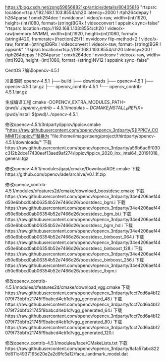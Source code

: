 https://blog.csdn.net/zong596568821xp/article/details/80405816
"rtspsrc location=rtsp://192.168.1.103:8554/ch20 latency=2000 ! rtph264depay ! h264parse ! omxh264dec ! nvvidconv ! video/x-raw, width=(int)1920, height=(int)1080, format=(string)BGRx ! videoconvert ! appsink sync=false"
"rtspsrc location=rtsp://192.168.1.103:8554/ch20 ! video/x-raw(memory:NVMM), width=(int)1920, height=(int)1080, format=(string)I420, framerate=(fraction)25/1 ! nvvidconv flip-method=2 ! video/x-raw, format=(string)BGRx ! videoconvert ! video/x-raw, format=(string)BGR ! appsink"
"rtspsrc location=rtsp://192.168.1.103:8554/ch20 latency=200 ! rtph264depay ! h264parse ! omxh264dec ! nvvidconv ! video/x-raw, width=(int)1920, height=(int)1080, format=(string)NV12  ! appsink sync=false"

CentOS 7编译opencv-4.5.1

准备源码
opencv-4.5.1
├── build
├── downloads
├── opencv-4.5.1
├── opencv-4.5.1.tar.gz
├── opencv_contrib-4.5.1
└── opencv_contrib-4.5.1.tar.gz

生成编译工程
cmake -DOPENCV_EXTRA_MODULES_PATH=$(pwd)/../opencv_contrib-4.5.1/modules -DCMAKE_INSTALL_PREFIX=$(pwd)/install $(pwd)/../opencv-4.5.1

修改opencv-4.5.1/3rdparty/ippicv/ippicv.cmake
"https://raw.githubusercontent.com/opencv/opencv_3rdparty/${IPPICV_COMMIT}/ippicv/"替换为
"file:/home/image/tseng/project/thirdparty/opencv-4.5.1/downloads/"
下载https://raw.githubusercontent.com/opencv/opencv_3rdparty/a56b6ac6f030c312b2dce17430eef13aed9af274/ippicv/ippicv_2020_lnx_intel64_20191018_general.tgz

修改opencv-4.5.1/modules/gapi/cmake/DownloadADE.cmake
下载https://github.com/opencv/ade/archive/v0.1.1f.zip

修改opencv_contrib-4.5.1/modules/xfeatures2d/cmake/download_boostdesc.cmake
下载https://raw.githubusercontent.com/opencv/opencv_3rdparty/34e4206aef44d50e6bbcd0ab06354b52e7466d26/boostdesc_bgm.i
下载https://raw.githubusercontent.com/opencv/opencv_3rdparty/34e4206aef44d50e6bbcd0ab06354b52e7466d26/boostdesc_bgm_bi.i
下载https://raw.githubusercontent.com/opencv/opencv_3rdparty/34e4206aef44d50e6bbcd0ab06354b52e7466d26/boostdesc_bgm_hd.i
下载https://raw.githubusercontent.com/opencv/opencv_3rdparty/34e4206aef44d50e6bbcd0ab06354b52e7466d26/boostdesc_binboost_064.i
下载https://raw.githubusercontent.com/opencv/opencv_3rdparty/34e4206aef44d50e6bbcd0ab06354b52e7466d26/boostdesc_binboost_128.i
下载https://raw.githubusercontent.com/opencv/opencv_3rdparty/34e4206aef44d50e6bbcd0ab06354b52e7466d26/boostdesc_binboost_256.i
下载https://raw.githubusercontent.com/opencv/opencv_3rdparty/34e4206aef44d50e6bbcd0ab06354b52e7466d26/boostdesc_lbgm.i

修改opencv_contrib-4.5.1/modules/xfeatures2d/cmake/download_vgg.cmake
下载https://raw.githubusercontent.com/opencv/opencv_3rdparty/fccf7cd6a4b12079f73bbfb21745f9babcd4eb1d/vgg_generated_48.i
下载https://raw.githubusercontent.com/opencv/opencv_3rdparty/fccf7cd6a4b12079f73bbfb21745f9babcd4eb1d/vgg_generated_64.i
下载https://raw.githubusercontent.com/opencv/opencv_3rdparty/fccf7cd6a4b12079f73bbfb21745f9babcd4eb1d/vgg_generated_80.i
下载https://raw.githubusercontent.com/opencv/opencv_3rdparty/fccf7cd6a4b12079f73bbfb21745f9babcd4eb1d/vgg_generated_120.i

修改opencv_contrib-4.5.1/modules/face/CMakeLists.txt
下载https://raw.githubusercontent.com/opencv/opencv_3rdparty/8afa57abc8229d611c4937165d20e2a2d9fc5a12/face_landmark_model.dat